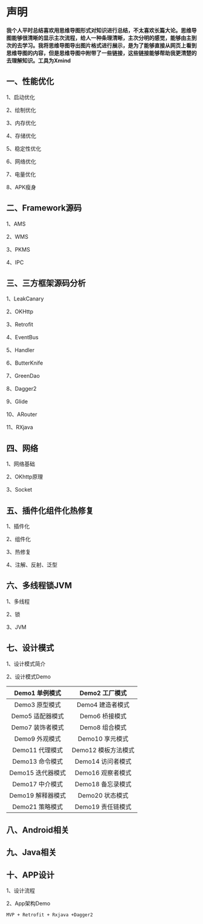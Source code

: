 # 声明

**我个人平时总结喜欢用思维导图形式对知识进行总结，不太喜欢长篇大论。思维导图能够很清晰的显示主次流程，给人一种条理清晰，主次分明的感觉，能够由主到次的去学习。我将思维导图导出图片格式进行展示，是为了能够直接从网页上看到思维导图的内容，但是思维导图中附带了一些链接，这些链接能够帮助我更清楚的去理解知识。工具为Xmind**

## 一、性能优化

1、启动优化

2、绘制优化

3、内存优化

4、存储优化

5、稳定性优化

6、网络优化

7、电量优化

8、APK瘦身

## 二、Framework源码

1、AMS

2、WMS

3、PKMS

4、IPC

## 三、三方框架源码分析

1、LeakCanary

2、OKHttp

3、Retrofit

4、EventBus

5、Handler

6、ButterKnife

7、GreenDao

8、Dagger2

9、Glide

10、ARouter

11、RXjava

## 四、网络

1、网络基础

2、OKhttp原理

3、Socket

## 五、插件化组件化热修复

1、插件化

2、组件化

3、热修复

4、注解、反射、泛型

## 六、多线程锁JVM

1、多线程

2、锁

3、JVM

## 七、设计模式

1、设计模式简介

2、设计模式Demo

|  Demo1  单例模式   |    Demo2 工厂模式    |
| :----------------: | :------------------: |
|  Demo3  原型模式   |  Demo4  建造者模式   |
| Demo5  适配器模式  |   Demo6  桥接模式    |
| Demo7  装饰者模式  |   Demo8  组合模式    |
|  Demo9  外观模式   |   Demo10  享元模式   |
|  Demo11  代理模式  | Demo12  模板方法模式 |
|  Demo13  命令模式  |  Demo14 访问者模式   |
| Demo15  迭代器模式 |  Demo16  观察者模式  |
|  Demo17  中介模式  |  Demo18  备忘录模式  |
| Demo19  解释器模式 |   Demo20  状态模式   |
|  Demo21  策略模式  |  Demo19  责任链模式  |

## 八、Android相关

## 九、Java相关

## 十、APP设计

1、设计流程

2、App架构Demo

```
MVP + Retrofit + Rxjava +Dagger2
```





